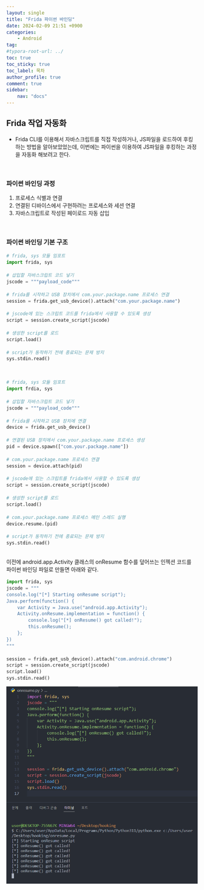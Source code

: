 ```yaml
---
layout: single
title: "Frida 파이썬 바인딩"
date: 2024-02-09 21:51 +0900
categories: 
    - Android
tag: 
#typora-root-url: ../
toc: true
toc_sticky: true
toc_label: 목차
author_profile: true
comment: true
sidebar:
    nav: "docs"
---
```


## Frida 작업 자동화

- Frida CLI를 이용해서 자바스크립트를 직접 작성하거나, JS파일을 로드하여 후킹하는 방법을 알아보았었는데, 이번에는 파이썬을 이용하여 JS파일을 후킹하는 과정을 자동화 해보려고 한다.

<br>

### 파이썬 바인딩 과정

1.  프로세스 식별과 연결
2. 연결된 디바이스에서 구현하려는 프로세스와 세션 연결
3. 자바스크립트로 작성된 페이로드 자동 삽입

<br>

### 파이썬 바인딩 기본 구조

```python
# frida, sys 모듈 임포트
import frida, sys

# 삽입할 자바스크립트 코드 넣기
jscode = """payload_code"""

# frida를 시작하고 USB 장치에서 com.your.package.name 프로세스 연결
session = frida.get_usb_device().attach("com.your.package.name")

# jscode에 있는 스크립트 코드를 frida에서 사용할 수 있도록 생성
script = session.create_script(jscode)

# 생성한 script를 로드
script.load()

# script가 동작하기 전에 종료되는 문제 방지
sys.stdin.read()
```

<br>

```python
# frida, sys 모듈 임포트
import frdia, sys

# 삽입할 자바스크립트 코드 넣기
jscode = """payload_code"""

# frida를 시작하고 USB 장치에 연결
device = frida.get_usb_device()

# 연결된 USB 장치에서 com.your.package.name 프로세스 생성
pid = device.spawn(["com.your.package.name"])

# com.your.package.name 프로세스 연결
session = device.attach(pid)

# jscode에 있는 스크립트를 frida에서 사용할 수 있도록 생성
script = session.create_script(jscode)

# 생성한 script를 로드
script.load()

# com.your.package.name 프로세스 메인 스레드 실행
device.resume.(pid)

# script가 동작하기 전에 종료되는 문제 방지
sys.stdin.read()
```

<br>
이전에 android.app.Activity 클래스의 onResume 함수를 덮어쓰는 인젝션 코드를 파이썬 바인딩 파일로 만들면 아래와 같다.

```python
import frida, sys
jscode = """
console.log("[*] Starting onResume script");
Java.perform(function() {
    var Activity = Java.use("android.app.Activity");
    Activity.onResume.implementation = function() {
        console.log("[*] onResume() got called!");
        this.onResume();
    };
})
"""

session = frida.get_usb_device().attach("com.android.chrome")
script = session.create_script(jscode)
script.load()
sys.stdin.read()
```

![image-20240209222733229](/images/2024-02-09-android-frida-파이썬바인딩/image-20240209222733229.png)





